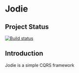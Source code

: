 # Jodie

## Project Status
[![Build status](https://ci.appveyor.com/api/projects/status/j3s6v3atob6sulpr?svg=true)](https://ci.appveyor.com/project/tomcook82/jodie)
## Introduction
Jodie is a simple CQRS framework
